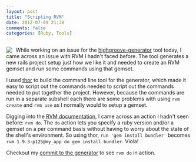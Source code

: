 ```yaml
---
layout: post
title: "Scripting RVM"
date: 2012-07-09 21:38
comments: false
categories: [Ruby, Tools]
---
```


<img src="https://rvm.io/images/logo.png" style="float: left; margin-right: 10px;"/>

While working on an issue for the [highgroove-generator](https://github.com/highgroove/highgroove-generator) tool today, I came across an issue with RVM I hadn't faced before. The tool generates a new rails project setup just how we like it and needed to create an RVM gemset and run some commands using that gemset. 

I used [thor](https://github.com/wycats/thor) to build the command line tool for the generator, which made it easy to script out the commands needed to script out the commands needed to put together the project. However, because the commands are run in a separate subshell each there are some problems with using ``rvm create`` and ``rvm use`` as I normally would to setup a gemset. 

Digging into the [RVM documentation](https://rvm.io/workflow/scripting/), I came across an action I hadn't seen before: ``rvm do``. The ``do`` action lets you specify a ruby version and/or a gemset on a per command basis without having to worry about the state of the shell's environment. So using thor, ``run 'gem install bundler'`` becomes ``rvm 1.9.3-p125@my_app do gem install bundler``. Viola!

Checkout my [commit to the generator](https://github.com/highgroove/highgroove-generator/commit/d79aae09b9bdcd1c1daf4f0f01bd8b762c8232a5) to see ``rvm do`` in action.